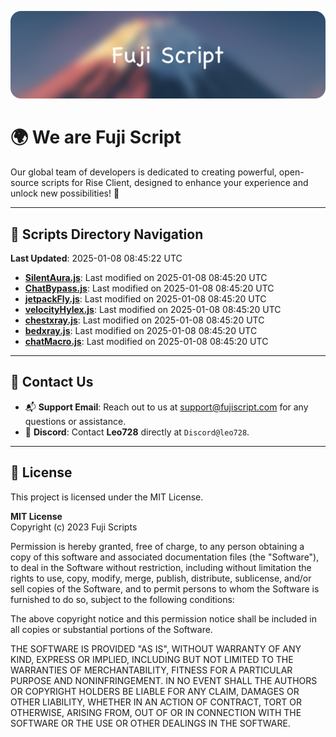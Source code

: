 ![Banner](.github/b.webp)

# 🌍 **We are Fuji Script**

Our global team of developers is dedicated to creating powerful, open-source scripts for Rise Client, designed to enhance your experience and unlock new possibilities! 🌟

---
<!-- SCRIPTS_NAVIGATION_START -->
## 📂 **Scripts Directory Navigation**

**Last Updated**: 2025-01-08 08:45:22 UTC

- **[SilentAura.js](scripts/SilentAura.js)**: Last modified on 2025-01-08 08:45:20 UTC
- **[ChatBypass.js](scripts/ChatBypass.js)**: Last modified on 2025-01-08 08:45:20 UTC
- **[jetpackFly.js](scripts/jetpackFly.js)**: Last modified on 2025-01-08 08:45:20 UTC
- **[velocityHylex.js](scripts/velocityHylex.js)**: Last modified on 2025-01-08 08:45:20 UTC
- **[chestxray.js](scripts/chestxray.js)**: Last modified on 2025-01-08 08:45:20 UTC
- **[bedxray.js](scripts/bedxray.js)**: Last modified on 2025-01-08 08:45:20 UTC
- **[chatMacro.js](scripts/chatMacro.js)**: Last modified on 2025-01-08 08:45:20 UTC

<!-- SCRIPTS_NAVIGATION_END -->

---

## 💬 **Contact Us**  
- 📬 **Support Email**: Reach out to us at [support@fujiscript.com](mailto:support@fujiscript.com) for any questions or assistance.  
- 💬 **Discord**: Contact **Leo728** directly at `Discord@leo728`.

---

## 📜 **License**

This project is licensed under the MIT License.  

**MIT License**  
Copyright (c) 2023 Fuji Scripts  

Permission is hereby granted, free of charge, to any person obtaining a copy of this software and associated documentation files (the "Software"), to deal in the Software without restriction, including without limitation the rights to use, copy, modify, merge, publish, distribute, sublicense, and/or sell copies of the Software, and to permit persons to whom the Software is furnished to do so, subject to the following conditions:  

The above copyright notice and this permission notice shall be included in all copies or substantial portions of the Software.  

THE SOFTWARE IS PROVIDED "AS IS", WITHOUT WARRANTY OF ANY KIND, EXPRESS OR IMPLIED, INCLUDING BUT NOT LIMITED TO THE WARRANTIES OF MERCHANTABILITY, FITNESS FOR A PARTICULAR PURPOSE AND NONINFRINGEMENT. IN NO EVENT SHALL THE AUTHORS OR COPYRIGHT HOLDERS BE LIABLE FOR ANY CLAIM, DAMAGES OR OTHER LIABILITY, WHETHER IN AN ACTION OF CONTRACT, TORT OR OTHERWISE, ARISING FROM, OUT OF OR IN CONNECTION WITH THE SOFTWARE OR THE USE OR OTHER DEALINGS IN THE SOFTWARE.  
